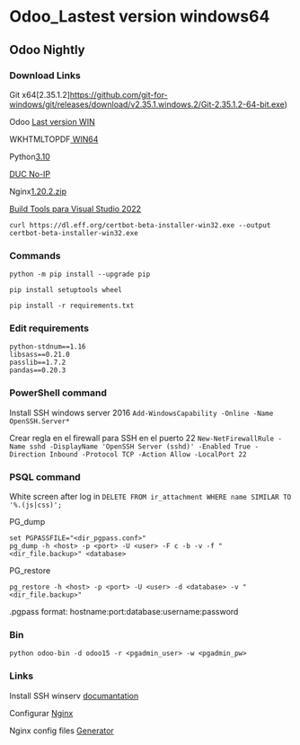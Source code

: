 # Odoo_Lastest version windows64

## Odoo Nightly

### Download Links 
Git x64[2.35.1.2]https://github.com/git-for-windows/git/releases/download/v2.35.1.windows.2/Git-2.35.1.2-64-bit.exe)

Odoo [Last version WIN](https://nightly.odoo.com/15.0/nightly/windows/odoo_15.0.latest.exe)

WKHTMLTOPDF[ WIN64](https://github.com/wkhtmltopdf/wkhtmltopdf/releases/download/0.12.5/wkhtmltox-0.12.5-1.msvc2015-win64.exe)

Python[3.10](https://www.python.org/ftp/python/3.10.2/python-3.10.2-amd64.exe)

[DUC No-IP](https://www.noip.com/client/DUCSetup_v4_1_1.exe)

Nginx[1.20.2.zip](https://nginx.org/download/nginx-1.20.2.zip)

[Build Tools para Visual Studio 2022](https://aka.ms/vs/17/release/vs_BuildTools.exe)


`curl https://dl.eff.org/certbot-beta-installer-win32.exe --output certbot-beta-installer-win32.exe`




### Commands
```
python -m pip install --upgrade pip
```
```
pip install setuptools wheel
```
```
pip install -r requirements.txt
```



### Edit requirements
```
python-stdnum==1.16
libsass==0.21.0
passlib==1.7.2
pandas==0.20.3
```




### PowerShell command
Install SSH windows server 2016
```Add-WindowsCapability -Online -Name OpenSSH.Server*```

Crear regla en el firewall para SSH en el puerto 22
```New-NetFirewallRule -Name sshd -DisplayName 'OpenSSH Server (sshd)' -Enabled True -Direction Inbound -Protocol TCP -Action Allow -LocalPort 22```


### PSQL command

White screen after log in
```DELETE FROM ir_attachment WHERE name SIMILAR TO '%.(js|css)'; ```

PG_dump 
```
set PGPASSFILE="<dir_pgpass.conf>"
pg_dump -h <host> -p <port> -U <user> -F c -b -v -f "<dir_file.backup>" <database>
```
PG_restore
```
pg_restore -h <host> -p <port> -U <user> -d <database> -v "<dir_file.backup>"
```

.pgpass format: hostname:port:database:username:password

### Bin
```
python odoo-bin -d odoo15 -r <pgadmin_user> -w <pgadmin_pw>
```


### Links
Install SSH winserv [documantation](https://docs.microsoft.com/en-us/windows-server/administration/openssh/openssh_install_firstuse)

Configurar [Nginx](https://www.digitalocean.com/community/questions/run-odoo-with-nginx-at-port-80)

Nginx config files [Generator](https://www.digitalocean.com/community/tools/nginx)
